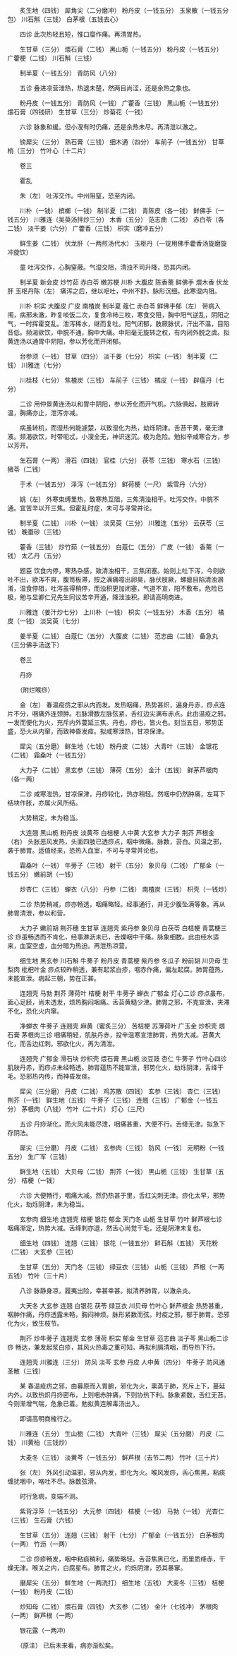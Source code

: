 <!-- { "loadSidebar": true } -->
　　炙生地（四钱） 犀角尖（二分磨冲） 粉丹皮（一钱五分） 玉泉散（一钱五分包） 川石斛（三钱） 白茅根（五钱去心）

　　四诊 此次热轻且短，惟口糜作痛。再清胃热。

　　生甘草（三分） 煨石膏（二钱） 黑山栀（一钱五分） 粉丹皮（一钱五分） 广藿梗（二钱） 川石斛（三钱）

　　制半夏（一钱五分） 青防风（八分）

　　五诊 叠进凉营泄热，热退未楚，然两目尚涩，还是余热之象也。

　　粉丹皮（一钱五分） 青防风（一钱） 广藿香（三钱） 黑山栀（一钱五分） 煨石膏（四钱研） 生甘草（三分） 炒菊花（一钱）

　　六诊 脉象和缓。但小溲有时仍痛，还是余热未尽。再清泄以澈之。

　　镑犀尖（三分） 熟石膏（三钱） 细木通（四分） 车前子（一钱五分） 甘草梢（三分） 竹叶心（十二片）

　　卷三

　　霍乱

　　朱（左） 吐泻交作。中州阻窒，恐至内闭。

　　川朴（一钱） 槟榔（一钱） 制半夏（二钱） 青陈皮（各一钱） 鲜佛手（一钱五分） 川雅连（吴萸汤拌炒三分） 木香（五分） 范志曲（二钱） 赤白苓（各二钱） 淡干姜（六分） 广藿香（三钱） 枳实（磨冲五分）

　　鲜生姜（二钱） 伏龙肝（一两煎汤代水） 玉枢丹（一锭用佛手藿香汤旋磨旋冲旋饮）

　　童 吐泻交作，心胸窒蔽。气湿交阻，清浊不司升降，恐其内闭。

　　制半夏 新会皮 炒竹茹 赤白苓 嫩苏梗 川朴 大腹皮 陈香薷 鲜佛手 煨木香 伏龙肝 玉枢丹陈（左） 痛泻之后，继以呕吐，中州不舒。脉形沉细。此寒湿内阻。

　　川朴 枳实 大腹皮 广皮 南楂炭 制半夏 蔻仁 赤白苓 鲜佛手郁（左） 带病入闱，病邪未澈，昨复啖饭二次，复食冷柿三枚，寒食交阻，胸中阳气逆乱，阴阳之气，一时挥霍变乱。泄泻稀水，继而复吐。阳气闭郁，肢厥脉伏，汗出不温，目陷音低。频渴欲饮，中脘不通，胸中大痛。中阳毫无旋转之权，有内闭外脱之虞。拟黄连汤以通胃中阴阳，参以芳化而开闭郁。

　　台参须（一钱） 甘草（四分） 淡干姜（七分） 枳实（一钱） 制半夏（二钱） 川雅连（七分）

　　川桂枝（七分） 焦楂炭（三钱） 车前子（三钱） 橘皮（一钱） 辟瘟丹（七分）

　　二诊 用仲景黄连汤以和胃中阴阳，参以芳化而开气机，六脉俱起，肢厥转温，胸痛亦止，泄泻亦减。

　　病虽转机，而湿热何能遽楚，以致湿化为热，劫烁阴津。舌苔干黄，毫无津液。频渴欲饮，时带呃忒，小溲全无，神识迷沉。极为危险。勉拟辛咸寒合方，参以芳开。

　　生石膏（一两） 滑石（四钱） 官桂（六分） 茯苓（三钱） 寒水石（三钱） 猪苓（二钱）

　　于术（一钱五分） 泽泻（一钱五分） 鲜荷梗（一尺） 紫雪丹（六分）

　　姚（左） 外寒束缚里热，致寒热互阻，三焦清浊相干。吐泻交作，中脘不通。宜苦辛以开三焦。但霍乱时症，未可与寻常并论。

　　制半夏（二钱） 川朴（一钱） 淡吴萸（三分） 川雅连（五分） 云茯苓（三钱） 晚蚕砂（三钱）

　　藿香（三钱） 炒竹茹（一钱五分） 白蔻仁（五分） 广皮（一钱） 香薷（一钱） 太乙丹（五分）

　　题臣 饮食内停，寒热杂感，致清浊相干，三焦闭塞。始则上吐下泻，今则欲吐不出，欲泻不爽，腹笥板滞，按之满痛噫出卵臭，脉伏肢厥，螺瘪目陷清浊溷淆，湿食停阻，吐泻虽得稍停，而浊积更加闭塞，气道不宣，阳不敷布。危险已极，勉与显卿仁兄先生同议苦辛开通，降泄浊积。即请高明商进。

　　川雅连（姜汁炒七分） 上川朴（一钱） 枳实（一钱五分） 木香（五分） 橘皮（一钱） 淡吴萸（七分）

　　姜半夏（二钱） 白蔻仁（五分） 大腹皮（二钱） 范志曲（二钱） 备急丸（三分佛手汤送下）

　　卷三

　　丹痧

　　（附烂喉痧）

　　金（左） 春温疫疠之邪从内而发。发热咽痛，热势甚炽，遍身丹赤，痧点连片不分，咽痛外连颈肿。右脉滑数左脉弦紧，舌红边尖满布赤点。此由温疫之邪，一发而便化为火，充斥内外蔓延三焦。丹也，痧也，皆火也。刻当五日，邪势正盛，恐火从内窜，而致神昏发痉。拟咸寒泄热，甘凉保津。

　　犀尖（五分磨） 鲜生地（七钱） 粉丹皮（二钱） 大青叶（三钱） 金银花（二钱） 霜桑叶（一钱五分）

　　大力子（二钱） 黑玄参（三钱） 薄荷（五分） 金汁（五钱） 鲜茅芦根肉（各一两）

　　二诊 咸寒泄热，甘凉保津，丹痧较化，热亦稍轻。然咽中仍然肿痛，左耳下结块作胀，亦属火风所结。

　　大势稍定，未为稳当。

　　大连翘 黑山栀 粉丹皮 淡黄芩 白桔梗 人中黄 大玄参 大力子 荆芥 芦根金（右） 头胀恶风发热，头面四肢已透痧点，咽中微痛。脉数，苔白。风温之邪，袭于肺胃。适值经来，恐热入血室，不可与寻常并论也。

　　霜桑叶（一钱） 牛蒡子（三钱） 射干（五分） 象贝母（二钱） 广郁金（一钱五分） 嫩前胡（一钱）

　　炒杏仁（三钱） 蝉衣（八分） 丹参（二钱） 南楂炭（三钱） 枳壳（一钱炒）

　　二诊 热势稍减，痧亦畅透，咽痛略轻。经事通行，并无少腹坠满等象。再从肺胃清泄，参以和营。

　　大力子 嫩前胡 荆芥穗 生甘草 连翘壳 紫丹参 象贝母 白茯苓 白桔梗 青蒿梗三诊 痧虽畅透而不肯化，经事淋沥未已，舌燥咽中干痛。脉象细数。此由经水适来，血室空虚，血分暗为热迫。再泄热凉营。

　　细生地 黑玄参 川石斛 牛蒡子 粉丹皮 青蒿梗 紫丹参 冬瓜子 粉前胡 川贝母 生梨肉 枇杷叶金 痧点较昨稍透，兼有起浆白疹，咽赤作痛，偏左起腐。肺胃蕴热，未能宣泄。病起三朝，势在正甚。

　　连翘壳 马勃 荆芥 薄荷叶 桔梗 射干 牛蒡子 蝉衣 广郁金 灯心二诊 痧点虽布，面心足胫，尚未透发，烦热胸闷咽痛。舌苔黄糙少津。肺胃之邪，不克宣泄，夹滞不化，恐化火内窜。

　　净蝉衣 牛蒡子 连翘壳 麻黄（蜜炙三分） 苦桔梗 苏薄荷叶 广玉金 炒枳壳 煨石膏 茅根肉三诊 咽痛稍轻，肌肤丹赤，投辛温寒宣泄肺胃，热势大减。苔黄大化，而舌边红刺。邪欲化火，再为清泄。

　　连翘壳 广郁金 滑石块 炒枳壳 煨石膏 黑山栀 淡豆豉 杏仁 牛蒡子 竹叶心四诊 肌肤丹赤，而痧点未经畅透。肺胃蕴热不能宣泄，邪势化火，劫烁阴津，舌绛干毛。恐邪热内传，而神昏发痉。

　　犀尖（三分磨） 丹皮（二钱） 鸡苏散（四钱） 玄参（三钱） 杏仁（三钱） 荆芥（一钱） 鲜生地（五钱） 牛蒡子（三钱） 连翘（三钱） 广郁金（一钱五分） 茅根肉（八钱） 竹叶（二十片） 灯心（三尺）

　　五诊 丹痧渐化，而火风未能尽泄，咽痛甚重，大便不行。舌绛无津。拟急下存阴法。

　　犀尖（三分磨） 丹皮（二钱） 玄参肉（三钱） 防风（一钱） 元明粉（一钱五分） 生广军（三钱）

　　鲜生地（五钱） 大贝母（二钱） 荆芥（一钱） 黑山栀（三钱） 生甘草（五分） 桔梗（一钱）

　　六诊 大便畅行，咽痛大减。然仍热甚于里，舌红尖刺无津。痧化太早，邪势化火，劫烁阴津，未为稳当。

　　玄参肉 细生地 连翘壳 桔梗 银花 郁金 天门冬 山栀 生甘草 竹叶 鲜芦根七诊 咽痛渐定，热势大减。舌绛刺亦退，然舌心尚觉干毛，还是阴津未复也。

　　细生地（四钱） 连翘（三钱） 银花（一钱五分） 鲜石斛（五钱） 天花粉（二钱） 大玄参（三钱）

　　生甘草（五分） 天门冬（三钱） 绿豆衣（三钱） 山栀（三钱） 芦根（一两五钱） 竹叶（三十片）

　　八诊 脉静身凉，履夷出险，幸甚幸甚。拟清养肺胃，以澈余炎。

　　大天冬 大玄参 连翘 白银花 茯苓 绿豆衣 川贝母 竹叶心 鲜芦根金 热势甚重，咽肿作痛，丹痧透露未畅，胸闷神烦。脉形紧数而弦。时疫之邪，郁于肺胃。恐邪化为火，致生枝节。

　　荆芥 炒牛蒡子 连翘壳 玄参 薄荷 枳实 郁金 生甘草 范志曲 淡子芩 黑山栀二诊 痧 畅达，兼发起浆白疹，其风火热毒之重可知。再拟利膈清咽，而导热下行。

　　连翘壳 川雅连（三分） 防风 淡芩 玄参 丹皮 人中黄（四分） 牛蒡子 防风通圣散（三钱）

　　某 春温疫疠之邪，由募原而入胃腑，邪化为火，熏蒸于肺，充斥上下，蔓延内外。以致热炽丹痧密布，上则咽赤肿痛，下则协热下利。脉象紧数，舌红无苔。今则渐增气喘，危象已着。勉拟黄连解毒汤出入。

　　即请高明商榷行之。

　　川雅连（五分） 生山栀（二钱） 大青叶（三钱） 犀尖（五分磨） 丹皮（二钱） 川黄柏（三钱炒）

　　大麦冬（三钱） 淡黄芩（一钱五分） 鲜芦根（去节二两） 竹叶（三十片）

　　张（左） 外风引动温邪，邪从内发，即化为火。喉风发痧，舌心焦黑，粘痰缠扰咽中，咯吐不尽。脉数弦滑。

　　时行急病，变端不测。

　　紫背浮萍（一钱五分） 大元参（四钱） 桔梗（一钱） 马勃（一钱） 光杏仁（三钱） 生石膏（六钱）

　　生甘草（五分） 连翘（三钱） 射干（七分） 广郁金（一钱五分） 白茅根肉（一两） 竹沥（一两）

　　二诊 痧疹畅发，咽中粘痰稍利，痛势略轻。舌苔焦黑已化，而里质绛赤，干燥无津。喉关之内，白腐星布。肺胃之火，灼烁阴津，恐其暴窜。

　　磨犀尖（五分） 鲜生地（一两洗打） 细生地（五钱） 大麦冬（三钱） 桔梗（一钱） 粉丹皮（二钱）

　　炒知母（二钱） 煨石膏（四钱） 大玄参（二钱） 金汁（七钱冲） 茅根肉（一两） 鲜芦根（一两）

　　银花露（一两冲）

　　（原注） 已后未来看，病亦渐松矣。

